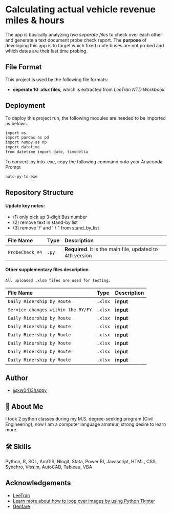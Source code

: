 
# Calculating actual vehicle revenue miles & hours

The app is basically analyzing *two separate files* to check over each other and generate a text document probe check report. 
The **purpose** of developing this app is to target which fixed route buses are not probed and which dates are their last time probing.



## File Format

This project is used by the following file formats:

- **seperate 10 .xlsx files**, which is extracted from *LeeTran NTD Workbook*


## Deployment

To deploy this project run, the following modules are needed to be imported as belows.

```bash
import os
import pandas as pd
import numpy as np
import datetime
from datetime import date, timedelta
```

To convert .py into .exe, copy the following command onto your Anaconda Prompt
```bash
auto-py-to-exe
```



## Repository Structure

#### Update key notes:


- (1) only pick up 3-digit Bus number
- (2) remove text in stand-by list 
- (3) remove '/' and ' / " from stand_by_list


| File Name | Type     | Description                |
| :-------- | :------- | :------------------------- |
| `ProbeCheck_V4` | `.py` | **Required**. It is the main file, updated to 4th version |

#### Other supplementary files description

```http
All uploaded .xlsm files are used for testing.
```

| File Name | Type     | Description                       |
| :-------- | :------- | :-------------------------------- |
| `Daily Ridership by Route`      | `.xlsx` | **input** |
| `Service changes within the RY/FY`      | `.xlsx` | **input** |
| `Daily Ridership by Route`      | `.xlsx` | **input** |
| `Daily Ridership by Route`      | `.xlsx` | **input** |
| `Daily Ridership by Route`      | `.xlsx` | **input** |
| `Daily Ridership by Route`      | `.xlsx` | **input** |
| `Daily Ridership by Route`      | `.xlsx` | **input** |
| `Daily Ridership by Route`      | `.xlsx` | **input** |




## Author

- [@xw0413happy](https://github.com/xw0413happy)


## 🚀 About Me
I took 2 python classes during my M.S. degree-seeking program (Civil Engineering), now I am a computer language amateur, strong desire to learn more.


## 🛠 Skills
Python, R, SQL, ArcGIS, Nlogit, Stata, Power BI, Javascript, HTML, CSS, Synchro, Vissim, AutoCAD, Tableau, VBA


## Acknowledgements

 - [LeeTran](https://www.leegov.com/leetran/how-to-ride/maps-schedules)
 - [Learn more about how to loop over images by using Python Tkinter](https://www.youtube.com/watch?v=NoTM8JciWaQ&t=565s)
 - [Genfare](https://www.genfare.com/products/)


